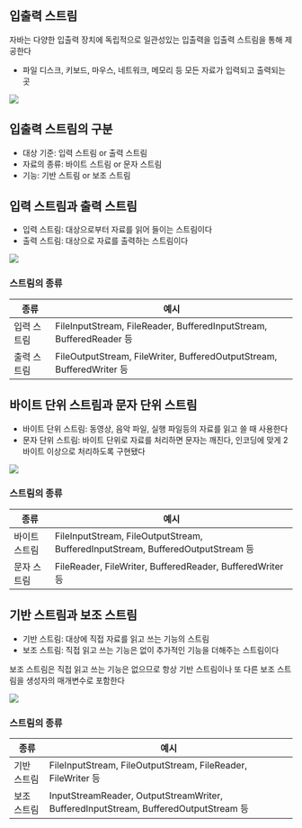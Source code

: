 ## 입출력 스트림

자바는 다양한 입출력 장치에 독립적으로 일관성있는 입출력을 입출력 스트림을 통해 제공한다

- 파일 디스크, 키보드, 마우스, 네트워크, 메모리 등 모든 자료가 입력되고 출력되는 곳

![](https://gitlab.com/easyspubjava/javacoursework/-/raw/master/Chapter6/6-12/img/io.png)

## 입출력 스트림의 구분

- 대상 기준: 입력 스트림 or 출력 스트림
- 자료의 종류: 바이트 스트림 or 문자 스트림
- 기능: 기반 스트림 or 보조 스트림

## 입력 스트림과 출력 스트림

- 입력 스트림: 대상으로부터 자료를 읽어 들이는 스트림이다
- 출력 스트림: 대상으로 자료를 출력하는 스트림이다

![](https://gitlab.com/easyspubjava/javacoursework/-/raw/master/Chapter6/6-12/img/iostream.png)

### 스트림의 종류

| 종류     | 예시                                                                   |
|--------|----------------------------------------------------------------------|
| 입력 스트림 | FileInputStream, FileReader, BufferedInputStream, BufferedReader 등   |
| 출력 스트림 | FileOutputStream, FileWriter, BufferedOutputStream, BufferedWriter 등 |


## 바이트 단위 스트림과 문자 단위 스트림

- 바이트 단위 스트림: 동영상, 음악 파일, 실행 파일등의 자료를 읽고 쓸 때 사용한다
- 문자 단위 스트림: 바이트 단위로 자료를 처리하면 문자는 깨진다, 인코딩에 맞게 2바이트 이상으로 처리하도록 구현됐다

![](https://gitlab.com/easyspubjava/javacoursework/-/raw/master/Chapter6/6-12/img/byte.png)


### 스트림의 종류

| 종류      | 예시                                                                            |
|---------|-------------------------------------------------------------------------------|
| 바이트 스트림 | FileInputStream, FileOutputStream, BufferedInputStream, BufferedOutputStream 등 |
| 문자 스트림  | FileReader, FileWriter, BufferedReader, BufferedWriter 등                      |


## 기반 스트림과 보조 스트림

- 기반 스트림: 대상에 직접 자료를 읽고 쓰는 기능의 스트림
- 보조 스트림: 직접 읽고 쓰는 기능은 없이 추가적인 기능을 더해주는 스트림이다

보조 스트림은 직접 읽고 쓰는 기능은 없으므로 항상 기반 스트림이나 또 다른 보조 스트림을 생성자의 매개변수로 포함한다

![](https://gitlab.com/easyspubjava/javacoursework/-/raw/master/Chapter6/6-12/img/second.png)

### 스트림의 종류

| 종류     | 예시                                                                                 |
|--------|------------------------------------------------------------------------------------|
| 기반 스트림 | FileInputStream, FileOutputStream, FileReader, FileWriter 등                        |
| 보조 스트림 | InputStreamReader, OutputStreamWriter, BufferedInputStream, BufferedOutputStream 등 |


